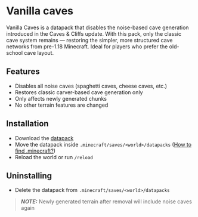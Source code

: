 # Vanilla caves

Vanilla Caves is a datapack that disables the noise-based cave generation introduced in the Caves & Cliffs update.
With this pack, only the classic cave system remains — restoring the simpler, more structured cave networks from pre-1.18 Minecraft.
Ideal for players who prefer the old-school cave layout.

## Features

- Disables all noise caves (spaghetti caves, cheese caves, etc.)
- Restores classic carver-based cave generation only
- Only affects newly generated chunks
- No other terrain features are changed

## Installation

- Download the [datapack](https://github.com/Neluxx/vanilla-caves/releases/latest)
- Move the datapack inside ``.minecraft/saves/<world>/datapacks`` ([How to find .minecraft?](https://minecraft.wiki/w/.minecraft#Locating))
- Reload the world or run ``/reload``

## Uninstalling

- Delete the datapack from ``.minecraft/saves/<world>/datapacks``

> **_NOTE:_** Newly generated terrain after removal will include noise caves again
